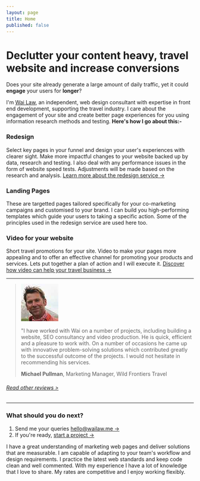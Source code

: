 ```yaml
---
layout: page
title: Home
published: false
---
```


# Declutter your content heavy, travel website and increase conversions

Does your site already generate a large amount of daily traffic, yet it could **engage** your users for **longer**?

I'm [Wai Law](/about/), an independent, web design consultant with expertise in front end development, supporting the travel industry. I care about the engagement of your site and create better page experiences  for you using information research methods and testing. **Here's how I go about this:-**

### Redesign
Select key pages in your funnel and design your user's experiences with clearer sight. Make more impactful changes to your website backed up by data, research and testing. I also deal with any performance issues in the form of website speed tests. Adjustments will be made based on the research and analysis. [Learn more about the redesign service &rarr;](/web-redesign/)

### Landing Pages
These are targetted pages tailored specifically for your co-marketing campaigns and customised to your brand. I can build you high-performing templates which guide your users to taking a specific action. Some of the principles used in the redesign service are used here too.

### Video for your website
Short travel promotions for your site. Video to make your pages more appealing and to offer an effective channel for promoting your products and services. Lets put together a plan of action and I will execute it. [Discover how video can help your travel business &rarr;](/video/)

---

> ![Michael Pullman](/images/testimonial-pics/mike-100x100.jpg "Michael Pullman")
>
> "I have worked with Wai on a number of projects, including building a website, SEO consultancy and video production. He is quick, efficient and a pleasure to work with. On a number of 
> occasions he came up with innovative problem-solving solutions which contributed greatly to the successful outcome of the projects. I would not hesitate in recommending his services. 
>
> __Michael Pullman__, Marketing Manager, Wild Frontiers Travel

###### [Read other reviews >](/reviews/)

---

### What should you do next?

1. Send me your queries [hello@wailaw.me &rarr;](mailto:hello@wailaw.me) 
2. If you're ready, [start a project &rarr;](/enquiry/)

I have a great understanding of marketing web pages and deliver solutions that are measurable. I am capable of adapting to your team's workflow and design requirements. I practice the latest web standards and keep code clean and well commented. With my experience I have a lot of knowledge that I love to share. My rates are competitive and I enjoy working flexibly.